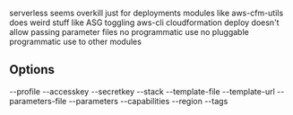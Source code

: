 serverless seems overkill just for deployments
modules like aws-cfm-utils does weird stuff like ASG toggling
aws-cli cloudformation deploy doesn't allow passing parameter files
no programmatic use
no pluggable programmatic use to other modules


## Options

--profile
--accesskey
--secretkey
--stack
--template-file
--template-url
--parameters-file
--parameters
--capabilities
--region
--tags
